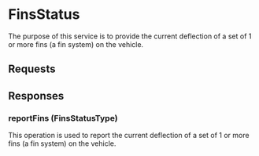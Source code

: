# FinsStatus
The purpose of this service is to provide the current deflection of a set of 1 or more fins (a fin system) on the vehicle.

## Requests

## Responses
### reportFins (FinsStatusType)
This operation is used to report the current deflection of a set of 1 or more fins (a fin system) on the vehicle.
